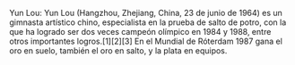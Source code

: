 Yun Lou: Yun Lou (Hangzhou, Zhejiang, China, 23 de junio de 1964) es un gimnasta artístico chino, especialista en la prueba de salto de potro, con la que ha logrado ser dos veces campeón olímpico en 1984 y 1988, entre otros importantes logros.[1]​[2]​[3]​ En el Mundial de Róterdam 1987 gana el oro en suelo, también el oro en salto, y la plata en equipos.
